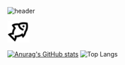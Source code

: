 ![header](https://capsule-render.vercel.app/api?type=waving&color=0:5BCEFA,100:F5A9B8&height=230&section=header&text=Pwyll&animation=fadeIn&fontSize=90&fontColor=FFFFFF)

<a href="">
  <img height="50" src="assets/fish.svg">
</a>

[![Anurag's GitHub stats](https://github-readme-stats.vercel.app/api?username=Pwyll38&theme=cobalt&hide_border=true)](https://github.com/anuraghazra/github-readme-stats&card_width=400)  ![Top Langs](https://github-readme-stats.vercel.app/api/top-langs/?username=Pwyll38&&theme=cobalt&hide_border=true&hide_progress=true&card_width=400&line_height=50)
